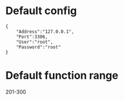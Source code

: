 <!--
 * @Author: Chuanbin Wang - wcb@sloong.com
 * @Date: 2021-03-24 11:07:57
 * @LastEditTime: 2021-03-24 11:45:12
 * @LastEditors: Chuanbin Wang
 * @FilePath: /engine/src/modules/datacenter/README.md
 * Copyright 2015-2020 Sloong.com. All Rights Reserved
 * @Description: 
-->
# Default config

```
{
    "Address":"127.0.0.1",
    "Port":3306,
    "User":"root",
    "Password":"root"
}
```

# Default function range

201-300